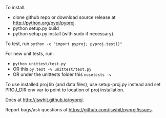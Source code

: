 To install:

* clone github repo or download source release at http://python.org/pypi/pyproj.
* python setup.py build
* python setup.py install (with sudo if necessary).

To test, run `python -c "import pyproj; pyproj.test()"`

For new unit tests, run:
* `python unittest/test.py`
* OR this `py.test -v unittest/test.py`
* OR under the unittests folder this `nosetests -v`

To use installed proj lib (and data files), use setup-proj.py instead
and set PROJ_DIR env var to point to location of proj installation.

Docs at http://jswhit.github.io/pyproj.

Report bugs/ask questions at https://github.com/jswhit/pyproj/issues.
